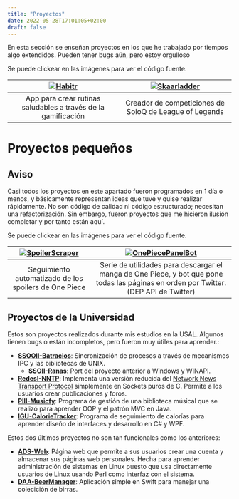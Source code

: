 ```yaml
---
title: "Proyectos"
date: 2022-05-28T17:01:05+02:00
draft: false
---
```


En esta sección se enseñan proyectos en los que he trabajado por tiempos algo extendidos. Pueden tener bugs aún, pero estoy orgulloso

Se puede clickear en las imágenes para ver el código fuente.

| [![Habitr](https://jos.s-ul.eu/XP9i3nF4)](https://github.com/Josde/habitr_tfg)  | [![Skaarladder](https://jos.s-ul.eu/KdCDDn3f)](https://github.com/Josde/Skaarladder)  |
|:-------------------------:|:-------------------------:|
| App para crear rutinas saludables a través de la gamificación | Creador de competiciones de SoloQ de League of Legends |

# Proyectos pequeños
## Aviso
Casi todos los proyectos en este apartado fueron programados en 1 día o menos, y básicamente representan ideas que tuve y quise realizar rápidamente.
No son código de calidad ni código estructurado; necesitan una refactorización.
Sin embargo, fueron proyectos que me hicieron ilusión completar y por tanto están aquí.

Se puede clickear en las imágenes para ver el código fuente.

[![SpoilerScraper](https://jos.s-ul.eu/NjCAx2S6)](https://github.com/Josde/SpoilerScraper)   |  [![OnePiecePanelBot](https://jos.s-ul.eu/rHGosQ5t)](https://github.com/Josde/OnePiecePanelBot)
:-------------------------:|:-------------------------:
Seguimiento automatizado de los spoilers de One Piece | Serie de utilidades para descargar el manga de One Piece, y bot que pone todas las páginas en orden por Twitter. (DEP API de Twitter)  
  

## Proyectos de la Universidad

Estos son proyectos realizados durante mis estudios en la USAL. Algunos tienen bugs o están incompletos, pero fueron muy útiles para aprender.:
- **[SSOOII-Batracios](https://github.com/Josde/SSOOII-Batracios)**: Sincronización de procesos a través de mecanismos IPC y las bibliotecas de UNIX.
  - **[SSOII-Ranas](https://github.com/Josde/SSOOII-Ranas)**: Port del proyecto anterior a Windows y WINAPI.
- **[RedesI-NNTP](https://github.com/Josde/RedesI-NNTP)**: Implementa una versión reducida del [Network News Transport Protocol](https://es.wikipedia.org/wiki/Network_News_Transport_Protocol) simplemente en Sockets puros de C. Permite a los usuarios crear publicaciones y foros.
- **[PIII-Musicfy](https://github.com/Josde/PIII-Musicfy)**: Programa de gestión de una biblioteca músical que se realizó para aprender OOP y el patrón MVC en Java.
- **[IGU-CalorieTracker](https://github.com/Josde/IGU-CalorieTracker2)**: Programa de seguimiento de calorías para aprender diseño de interfaces y desarrollo en C# y WPF.

Estos dos últimos proyectos no son tan funcionales como los anteriores:
- **[ADS-Web](https://github.com/Josde/ADS-Web)**: Página web que permite a sus usuarios crear una cuenta y almacenar sus páginas web personales. Hecha para aprender administración de sistemas en Linux puesto que usa directamente usuarios de Linux usando Perl como interfaz con el sistema.
- **[DAA-BeerManager](https://github.com/Josde/DAA-BeerManager)**: Aplicación simple en Swift para manejar una colecición de birras.  